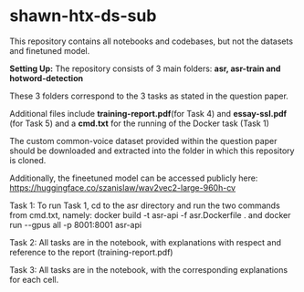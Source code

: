 # shawn-htx-ds-sub

This repository contains all notebooks and codebases, but not the datasets and finetuned model.


**Setting Up:**
The repository consists of 3 main folders:
**asr, asr-train and hotword-detection**

These 3 folders correspond to the 3 tasks as stated in the question paper.

Additional files include **training-report.pdf**(for Task 4) and **essay-ssl.pdf** (for Task 5) and a **cmd.txt** for the running of the Docker task (Task 1)

The custom common-voice dataset provided within the question paper should be downloaded and extracted into the folder in which this repository is cloned. 

Additionally, the fineetuned model can be accessed publicly here: https://huggingface.co/szanislaw/wav2vec2-large-960h-cv


Task 1:
To run Task 1, cd to the asr directory and run the two commands from cmd.txt, namely:
docker build -t asr-api -f asr.Dockerfile . and docker run --gpus all -p 8001:8001 asr-api 

Task 2:
All tasks are in the notebook, with explanations with respect and reference to the report (training-report.pdf)

Task 3:
All tasks are in the notebook, with the corresponding explanations for each cell.

